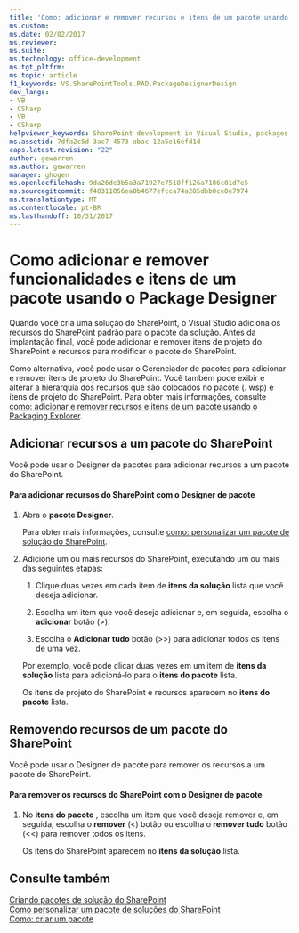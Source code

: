 ```yaml
---
title: 'Como: adicionar e remover recursos e itens de um pacote usando o Designer de pacote | Microsoft Docs'
ms.custom: 
ms.date: 02/02/2017
ms.reviewer: 
ms.suite: 
ms.technology: office-development
ms.tgt_pltfrm: 
ms.topic: article
f1_keywords: VS.SharePointTools.RAD.PackageDesignerDesign
dev_langs:
- VB
- CSharp
- VB
- CSharp
helpviewer_keywords: SharePoint development in Visual Studio, packages
ms.assetid: 7dfa2c5d-3ac7-4573-abac-12a5e16efd1d
caps.latest.revision: "22"
author: gewarren
ms.author: gewarren
manager: ghogen
ms.openlocfilehash: 9da26de3b5a3a71927e7518ff126a7186c01d7e5
ms.sourcegitcommit: f40311056ea0b4677efcca74a285dbb0ce0e7974
ms.translationtype: MT
ms.contentlocale: pt-BR
ms.lasthandoff: 10/31/2017
---
```

# <a name="how-to-add-and-remove-features-and-items-to-a-package-by-using-the-package-designer"></a>Como adicionar e remover funcionalidades e itens de um pacote usando o Package Designer
  Quando você cria uma solução do SharePoint, o Visual Studio adiciona os recursos do SharePoint padrão para o pacote da solução. Antes da implantação final, você pode adicionar e remover itens de projeto do SharePoint e recursos para modificar o pacote do SharePoint.  
  
 Como alternativa, você pode usar o Gerenciador de pacotes para adicionar e remover itens de projeto do SharePoint. Você também pode exibir e alterar a hierarquia dos recursos que são colocados no pacote (. wsp) e itens de projeto do SharePoint. Para obter mais informações, consulte [como: adicionar e remover recursos e itens de um pacote usando o Packaging Explorer](../sharepoint/how-to-add-and-remove-features-and-items-to-a-package-by-using-the-packaging-explorer.md).  
  
## <a name="adding-features-to-a-sharepoint-package"></a>Adicionar recursos a um pacote do SharePoint  
 Você pode usar o Designer de pacotes para adicionar recursos a um pacote do SharePoint.  
  
#### <a name="to-add-sharepoint-features-with-the-package-designer"></a>Para adicionar recursos do SharePoint com o Designer de pacote  
  
1.  Abra o **pacote Designer**.  
  
     Para obter mais informações, consulte [como: personalizar um pacote de solução do SharePoint](../sharepoint/how-to-customize-a-sharepoint-solution-package.md).  
  
2.  Adicione um ou mais recursos do SharePoint, executando um ou mais das seguintes etapas:  
  
    1.  Clique duas vezes em cada item de **itens da solução** lista que você deseja adicionar.  
  
    2.  Escolha um item que você deseja adicionar e, em seguida, escolha o **adicionar** botão (>).  
  
    3.  Escolha o **Adicionar tudo** botão (>>) para adicionar todos os itens de uma vez.  
  
     Por exemplo, você pode clicar duas vezes em um item de **itens da solução** lista para adicioná-lo para o **itens do pacote** lista.  
  
     Os itens de projeto do SharePoint e recursos aparecem no **itens do pacote** lista.  
  
## <a name="removing-features-from-a-sharepoint-package"></a>Removendo recursos de um pacote do SharePoint  
 Você pode usar o Designer de pacote para remover os recursos a um pacote do SharePoint.  
  
#### <a name="to-remove-sharepoint-features-with-the-package-designer"></a>Para remover os recursos do SharePoint com o Designer de pacote  
  
1.  No **itens do pacote** , escolha um item que você deseja remover e, em seguida, escolha o **remover** (<) botão ou escolha o **remover tudo** botão (<<) para remover todos os itens.  
  
     Os itens do SharePoint aparecem no **itens da solução** lista.  
  
## <a name="see-also"></a>Consulte também  
 [Criando pacotes de solução do SharePoint](../sharepoint/creating-sharepoint-solution-packages.md)   
 [Como personalizar um pacote de soluções do SharePoint](../sharepoint/how-to-customize-a-sharepoint-solution-package.md)  
 [Como: criar um pacote](http://msdn.microsoft.com/en-us/b24be45c-e91d-49bb-afb0-7b265404214b)  
  
  
